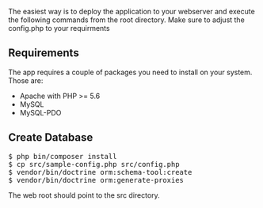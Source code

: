 The easiest way is to deploy the application to your webserver and execute the following commands from the root directory. Make sure to adjust the config.php to your requirments

## Requirements
The app requires a couple of packages you need to install on your system. Those are:
- Apache with PHP >= 5.6
- MySQL
- MySQL-PDO

## Create Database
<pre>
$ php bin/composer install
$ cp src/sample-config.php src/config.php
$ vendor/bin/doctrine orm:schema-tool:create
$ vendor/bin/doctrine orm:generate-proxies
</pre>
The web root should point to the src directory.